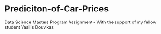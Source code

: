 # Prediciton-of-Car-Prices
Data Science Masters Program Assignment - With the support of my fellow student Vasilis Douvikas
